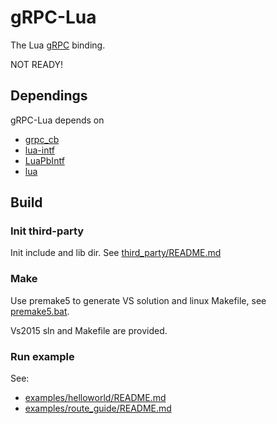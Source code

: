# gRPC-Lua
The Lua [gRPC](http://www.grpc.io/) binding.

NOT READY!

## Dependings

gRPC-Lua depends on

* [grpc_cb](https://github.com/jinq0123/grpc_cb)
* [lua-intf](https://github.com/SteveKChiu/lua-intf)
* [LuaPbIntf](https://github.com/jinq0123/LuaPbIntf)
* [lua](https://www.lua.org/)

## Build

### Init third-party
Init include and lib dir. See [third_party/README.md](third_party/README.md)

### Make
Use premake5 to generate VS solution and linux Makefile, see [premake5.bat](build/premake5.bat).

Vs2015 sln and Makefile are provided.

### Run example
See:
* [examples/helloworld/README.md](examples/helloworld/README.md)
* [examples/route_guide/README.md](examples/route_guide/README.md)
